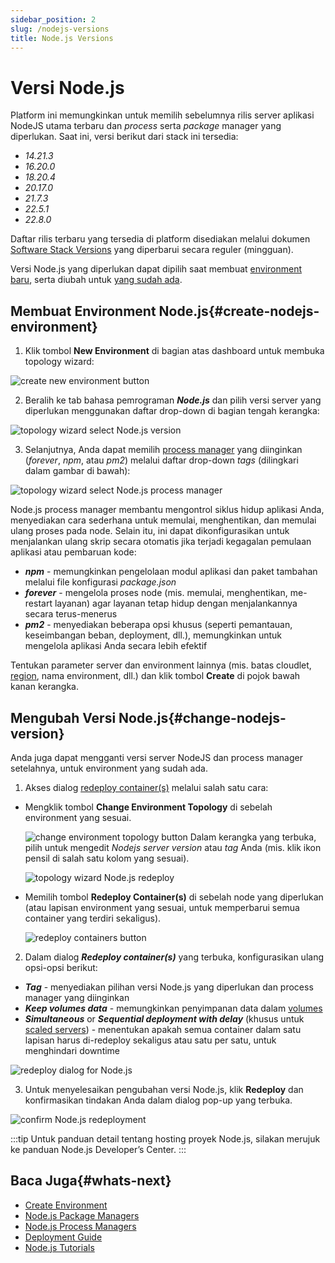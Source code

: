 ```yaml
---
sidebar_position: 2
slug: /nodejs-versions
title: Node.js Versions
---
```


# Versi Node.js

Platform ini memungkinkan untuk memilih sebelumnya rilis server aplikasi NodeJS utama terbaru dan _process_ serta _package_ manager yang diperlukan. Saat ini, versi berikut dari stack ini tersedia:

- _14.21.3_
- _16.20.0_
- _18.20.4_
- _20.17.0_
- _21.7.3_
- _22.5.1_
- _22.8.0_

Daftar rilis terbaru yang tersedia di platform disediakan melalui dokumen [Software Stack Versions](https://docs.dewacloud.com/software-stacks-versions/#engines) yang diperbarui secara reguler (mingguan).

Versi Node.js yang diperlukan dapat dipilih saat membuat [environment baru](https://docs.dewacloud.com/#create-nodejs-environment), serta diubah untuk [yang sudah ada](https://docs.dewacloud.com/#change-nodejs-version).

## Membuat Environment Node.js{#create-nodejs-environment}

1. Klik tombol **New Environment** di bagian atas dashboard untuk membuka topology wizard:

![create new environment button](#)

2. Beralih ke tab bahasa pemrograman _**Node.js**_ dan pilih versi server yang diperlukan menggunakan daftar drop-down di bagian tengah kerangka:

![topology wizard select Node.js version](#)

3. Selanjutnya, Anda dapat memilih [process manager](https://docs.dewacloud.com/nodejs-process-managers/) yang diinginkan (_forever_, _npm_, atau _pm2_) melalui daftar drop-down _tags_ (dilingkari dalam gambar di bawah):

![topology wizard select Node.js process manager](#)

Node.js process manager membantu mengontrol siklus hidup aplikasi Anda, menyediakan cara sederhana untuk memulai, menghentikan, dan memulai ulang proses pada node. Selain itu, ini dapat dikonfigurasikan untuk menjalankan ulang skrip secara otomatis jika terjadi kegagalan pemulaan aplikasi atau pembaruan kode:

- _**npm**_ - memungkinkan pengelolaan modul aplikasi dan paket tambahan melalui file konfigurasi _package.json_
- _**forever**_ - mengelola proses node (mis. memulai, menghentikan, me-restart layanan) agar layanan tetap hidup dengan menjalankannya secara terus-menerus
- _**pm2**_ - menyediakan beberapa opsi khusus (seperti pemantauan, keseimbangan beban, deployment, dll.), memungkinkan untuk mengelola aplikasi Anda secara lebih efektif

Tentukan parameter server dan environment lainnya (mis. batas cloudlet, [region](https://docs.dewacloud.com/environment-regions/), nama environment, dll.) dan klik tombol **Create** di pojok bawah kanan kerangka.

## Mengubah Versi Node.js{#change-nodejs-version}

Anda juga dapat mengganti versi server NodeJS dan process manager setelahnya, untuk environment yang sudah ada.

1. Akses dialog [redeploy container(s)](https://docs.dewacloud.com/docs/container-redeploy/) melalui salah satu cara:

- Mengklik tombol **Change Environment Topology** di sebelah environment yang sesuai.
  
  ![change environment topology button](#) Dalam kerangka yang terbuka, pilih untuk mengedit _Nodejs server version_ atau _tag_ Anda (mis. klik ikon pensil di salah satu kolom yang sesuai). 
  
  ![topology wizard Node.js redeploy](#)

- Memilih tombol **Redeploy Container(s)** di sebelah node yang diperlukan (atau lapisan environment yang sesuai, untuk memperbarui semua container yang terdiri sekaligus).

  ![redeploy containers button](#)

2. Dalam dialog _**Redeploy container(s)**_ yang terbuka, konfigurasikan ulang opsi-opsi berikut:

- _**Tag**_ - menyediakan pilihan versi Node.js yang diperlukan dan process manager yang diinginkan
- _**Keep volumes data**_ - memungkinkan penyimpanan data dalam [volumes](https://docs.dewacloud.com/container-volumes/)
- _**Simultaneous**_ or _**Sequential deployment with delay**_ (khusus untuk [scaled servers](https://docs.dewacloud.com/horizontal-scaling/)) - menentukan apakah semua container dalam satu lapisan harus di-redeploy sekaligus atau satu per satu, untuk menghindari downtime

![redeploy dialog for Node.js](#)

3. Untuk menyelesaikan pengubahan versi Node.js, klik **Redeploy** dan konfirmasikan tindakan Anda dalam dialog pop-up yang terbuka.

![confirm Node.js redeployment](#)

:::tip
Untuk panduan detail tentang hosting proyek Node.js, silakan merujuk ke panduan Node.js Developer’s Center.
:::

## Baca Juga{#whats-next}

- [Create Environment](https://docs.dewacloud.com/setting-up-environment/)
- [Node.js Package Managers](https://docs.dewacloud.com/nodejs-package-managers/)
- [Node.js Process Managers](https://docs.dewacloud.com/nodejs-process-managers/)
- [Deployment Guide](https://docs.dewacloud.com/deployment-guide/)
- [Node.js Tutorials](https://docs.dewacloud.com/nodejs-tutorials/)